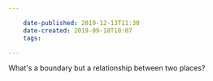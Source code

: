 ```yaml
---

    date-published: 2019-12-13T11:30
    date-created: 2019-09-18T10:07
    tags:

---
```


What's a boundary but a relationship between two places?